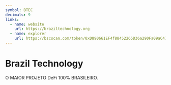 ```yaml
---
symbol: BTEC
decimals: 9
links:
  - name: website
    url: https://braziltechnology.org
  - name: explorer
    url: https://bscscan.com/token/0xD890661EF4f88452265D36a290Fa09aC476C2020
---
```


# Brazil Technology

O MAIOR PROJETO DeFi 100% BRASILEIRO.
